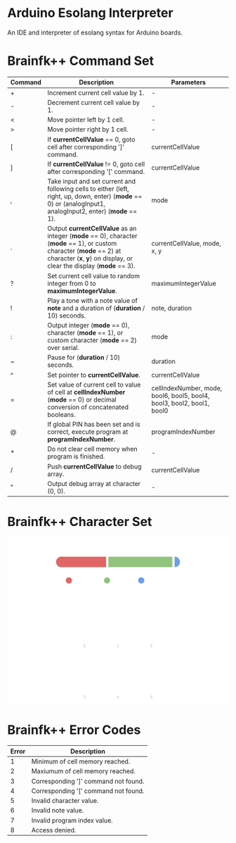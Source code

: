 # Arduino Esolang Interpreter
An IDE and interpreter of esolang syntax for Arduino boards.
# Brainfk++ Command Set
| Command | Description | Parameters |
| --- | --- | --- |
| + | Increment current cell value by 1. | - |
| - | Decrement current cell value by 1. | - |
| < | Move pointer left by 1 cell.| - |
| > | Move pointer right by 1 cell.| - |
| [ | If **currentCellValue** == 0, goto cell after corresponding ']' command. | currentCellValue |
| ] | If **currentCellValue** != 0, goto cell after corresponding '[' command. | currentCellValue |
| , | Take input and set current and following cells to either (left, right, up, down, enter) (**mode** == 0) or (analogInput1, analogInput2, enter) (**mode** == 1). | mode |
| . | Output **currentCellValue** as an integer (**mode** == 0), character (**mode** == 1), or custom character (**mode** == 2) at character (**x**, **y**) on display, or clear the display (**mode** == 3). | currentCellValue, mode, x, y |
| ? | Set current cell value to random integer from 0 to **maximumIntegerValue**. | maximumIntegerValue |
| ! | Play a tone with a note value of **note** and a duration of (**duration** / 10) seconds. | note, duration |
| : | Output integer (**mode** == 0), character (**mode** == 1), or custom character (**mode** == 2) over serial. | mode |
| ~ | Pause for (**duration** / 10) seconds. | duration |
| ^ | Set pointer to **currentCellValue**. | currentCellValue |
| = | Set value of current cell to value of cell at **cellIndexNumber** (**mode** == 0) or decimal conversion of concatenated booleans. | cellIndexNumber, mode, bool6, bool5, bool4, bool3, bool2, bool1, bool0 |
| @ | If global PIN has been set and is correct, execute program at **programIndexNumber**. | programIndexNumber |
| * | Do not clear cell memory when program is finished. | - |
| / | Push **currentCellValue** to debug array. | currentCellValue |
| " | Output debug array at character (0, 0). | - |
# Brainfk++ Character Set
![alt text](https://github.com/Coder-Dude10/arduino-esolang-interpreter/blob/main/Brainfk%2B%2B%20Character%20Set.png?raw=true)
# Brainfk++ Error Codes
| Error | Description |
| --- | --- |
| 1 | Minimum of cell memory reached. |
| 2 | Maxiumum of cell memory reached. |
| 3 | Corresponding ']' command not found. |
| 4 | Corresponding '[' command not found. |
| 5 | Invalid character value. |
| 6 | Invalid note value. |
| 7 | Invalid program index value. |
| 8 | Access denied. |
